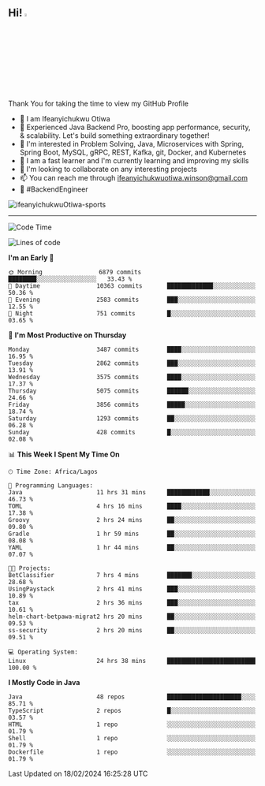 <!-- BLOG-POST-LIST:START --><!-- BLOG-POST-LIST:END -->

## Hi! <img src="https://media.giphy.com/media/hvRJCLFzcasrR4ia7z/giphy.gif" width="4%"> 

Thank You for taking the time to view my GitHub Profile

- 👋 I am Ifeanyichukwu Otiwa
- 🚀 Experienced Java Backend Pro, boosting app performance, security, & scalability. Let's build something extraordinary together!
- 👀 I'm interested in Problem Solving, Java, Microservices with Spring, Spring Boot, MySQL, gRPC, REST, Kafka, git, Docker, and Kubernetes
- 🌱 I am a fast learner and I'm currently learning and improving my skills
- 💞️ I'm looking to collaborate on any interesting projects
- 📫 You can reach me through ifeanyichukwuotiwa.winson@gmail.com
- 🚀 #BackendEngineer

<p align="left" marginTop="10px"> <img src="https://komarev.com/ghpvc/?username=ifeanyichukwuOtiwa-sports&label=Profile%20views&color=0e75b6&style=for-the-badge" alt="ifeanyichukwuOtiwa-sports" /> </p>

***

<!--START_SECTION:waka-->
![Code Time](http://img.shields.io/badge/Code%20Time-2%2C255%20hrs%2047%20mins-blue)

![Lines of code](https://img.shields.io/badge/From%20Hello%20World%20I%27ve%20Written-5.6%20million%20lines%20of%20code-blue)

**I'm an Early 🐤** 

```text
🌞 Morning                6879 commits        ████████░░░░░░░░░░░░░░░░░   33.43 % 
🌆 Daytime                10363 commits       █████████████░░░░░░░░░░░░   50.36 % 
🌃 Evening                2583 commits        ███░░░░░░░░░░░░░░░░░░░░░░   12.55 % 
🌙 Night                  751 commits         █░░░░░░░░░░░░░░░░░░░░░░░░   03.65 % 
```
📅 **I'm Most Productive on Thursday** 

```text
Monday                   3487 commits        ████░░░░░░░░░░░░░░░░░░░░░   16.95 % 
Tuesday                  2862 commits        ███░░░░░░░░░░░░░░░░░░░░░░   13.91 % 
Wednesday                3575 commits        ████░░░░░░░░░░░░░░░░░░░░░   17.37 % 
Thursday                 5075 commits        ██████░░░░░░░░░░░░░░░░░░░   24.66 % 
Friday                   3856 commits        █████░░░░░░░░░░░░░░░░░░░░   18.74 % 
Saturday                 1293 commits        ██░░░░░░░░░░░░░░░░░░░░░░░   06.28 % 
Sunday                   428 commits         █░░░░░░░░░░░░░░░░░░░░░░░░   02.08 % 
```


📊 **This Week I Spent My Time On** 

```text
🕑︎ Time Zone: Africa/Lagos

💬 Programming Languages: 
Java                     11 hrs 31 mins      ████████████░░░░░░░░░░░░░   46.73 % 
TOML                     4 hrs 16 mins       ████░░░░░░░░░░░░░░░░░░░░░   17.38 % 
Groovy                   2 hrs 24 mins       ██░░░░░░░░░░░░░░░░░░░░░░░   09.80 % 
Gradle                   1 hr 59 mins        ██░░░░░░░░░░░░░░░░░░░░░░░   08.08 % 
YAML                     1 hr 44 mins        ██░░░░░░░░░░░░░░░░░░░░░░░   07.07 % 

🐱‍💻 Projects: 
BetClassifier            7 hrs 4 mins        ███████░░░░░░░░░░░░░░░░░░   28.68 % 
UsingPaystack            2 hrs 41 mins       ███░░░░░░░░░░░░░░░░░░░░░░   10.89 % 
tax                      2 hrs 36 mins       ███░░░░░░░░░░░░░░░░░░░░░░   10.61 % 
helm-chart-betpawa-migrat2 hrs 20 mins       ██░░░░░░░░░░░░░░░░░░░░░░░   09.53 % 
ss-security              2 hrs 20 mins       ██░░░░░░░░░░░░░░░░░░░░░░░   09.51 % 

💻 Operating System: 
Linux                    24 hrs 38 mins      █████████████████████████   100.00 % 
```

**I Mostly Code in Java** 

```text
Java                     48 repos            █████████████████████░░░░   85.71 % 
TypeScript               2 repos             █░░░░░░░░░░░░░░░░░░░░░░░░   03.57 % 
HTML                     1 repo              ░░░░░░░░░░░░░░░░░░░░░░░░░   01.79 % 
Shell                    1 repo              ░░░░░░░░░░░░░░░░░░░░░░░░░   01.79 % 
Dockerfile               1 repo              ░░░░░░░░░░░░░░░░░░░░░░░░░   01.79 % 
```




 Last Updated on 18/02/2024 16:25:28 UTC
<!--END_SECTION:waka-->

<!--
<p align="center">
![trophy](https://github-profile-trophy.vercel.app/?username=ifeanyichukwuOtiwa-sports&theme=onedark) (https://github.com/ryo-ma/github-profile-trophy)
</p>
-->

<!---
ifeanyi-otiwa/ifeanyi-otiwa is a ✨ special ✨ repository because its `README.md` (this file) appears on your GitHub profile.
You can click the Preview link to take a look at your changes.
--->
